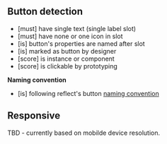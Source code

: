 ## Button detection

- [must] have single text (single label slot)
- [must] have none or one icon in slot
- [is] button's properties are named after slot
- [is] marked as button by designer
- [score] is instance or component
- [score] is clickable by prototyping


**Naming convention**
- [is] following reflect's button [naming convention](https://www.notion.so/bridgedxyz/button-naming-convention-4ff53151c7924f82a0f702e241274e75)


## Responsive
TBD - currently based on mobilde device resolution.